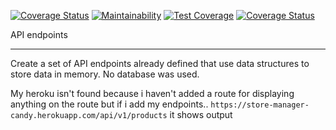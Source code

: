 [![Coverage Status](https://coveralls.io/repos/github/CandySusan/Store-Manager/badge.svg?branch=ft-addprouct-161313425)](https://coveralls.io/github/CandySusan/Store-Manager?branch=ft-addprouct-161313425)
[![Maintainability](https://api.codeclimate.com/v1/badges/481c31379b0b3a8b90df/maintainability)](https://codeclimate.com/github/CandySusan/Store-Manager/maintainability)
[![Test Coverage](https://api.codeclimate.com/v1/badges/481c31379b0b3a8b90df/test_coverage)](https://codeclimate.com/github/CandySusan/Store-Manager/test_coverage)
[![Coverage Status](https://coveralls.io/repos/github/CandySusan/Store-Manager/badge.svg?branch=master)](https://coveralls.io/github/CandySusan/Store-Manager?branch=master)

API endpoints
**************************************************

Create a set of API endpoints already defined that use data structures to store data in memory.
No database was used.

My heroku isn't found because i haven't added a route for displaying anything on the route but if i add my endpoints..
```https://store-manager-candy.herokuapp.com/api/v1/products```
it shows output